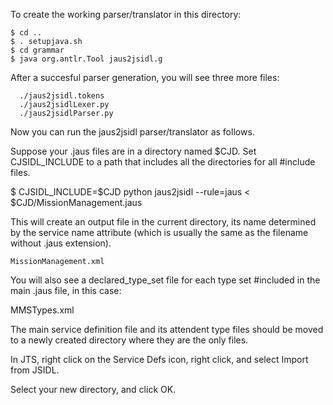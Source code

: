 To create the working parser/translator in this directory:
```
$ cd ..
$ . setupjava.sh
$ cd grammar
$ java org.antlr.Tool jaus2jsidl.g
```
After a succesful parser generation, you will see three more files:

      ./jaus2jsidl.tokens
      ./jaus2jsidlLexer.py
      ./jaus2jsidlParser.py

Now you can run the jaus2jsidl parser/translator as follows.

Suppose your .jaus files are in a directory named $CJD. Set
CJSIDL_INCLUDE to a path that includes all the directories for all
#include files.

$ CJSIDL_INCLUDE=$CJD python jaus2jsidl --rule=jaus < $CJD/MissionManagement.jaus

This will create an output file in the current directory, its name
determined by the service name attribute (which is usually the same as
the filename without .jaus extension).

    MissionManagement.xml

You will also see a declared_type_set file for each type set #included
in the main .jaus file, in this case:

   MMSTypes.xml

The main service definition file and its attendent type files should
be moved to a newly created directory where they are the only files.

In JTS, right click on the Service Defs icon, right click, and select
Import from JSIDL.

Select your new directory, and click OK.


